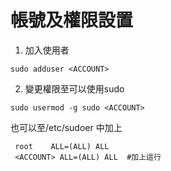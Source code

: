 # 帳號及權限設置

1. 加入使用者

```
sudo adduser <ACCOUNT> 
```

   2. 變更權限至可以使用sudo

```
sudo usermod -g sudo <ACCOUNT>
```

  也可以至/etc/sudoer 中加上 

```
 root    ALL=(ALL) ALL
 <ACCOUNT> ALL=(ALL) ALL  #加上這行
```




